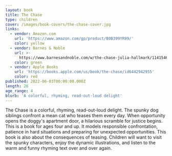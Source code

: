 ```yaml
---
layout: book
title: The Chase
type: children
cover: /images/book-covers/the-chase-cover.jpg
links:
  - vendor: Amazon.com
    url: 'https://www.amazon.com/gp/product/B0B399YR99/'
    color: yellow
  - vendor: Barnes & Noble
    url: >-
      https://www.barnesandnoble.com/w/the-chase-julia-hallmark/1141546327?ean=9781685700775
    color: green
  - vendor: Apple Books
    url: 'https://books.apple.com/us/book/the-chase/id6442942955'
    color: red
published: 2022-06-03T00:00:00.000Z
length: 26
age_range: 4
blurb: 'A colorful, rhyming, read-out-loud delight'
---
```


The Chase is a colorful, rhyming, read-out-loud delight. The spunky dog siblings confront a mean cat who teases them every day. When opportunity opens the doggy's apartment door, a hilarious scramble for justice begins. This is a book for ages four and up. It models responsible confrontation, patience in hard situations and preparing for unexpected opportunities. This book is also about the consequences of teasing. Children will want to visit the spunky characters, enjoy the dynamic illustrations, and listen to the warm and funny rhyming text over and over again.
